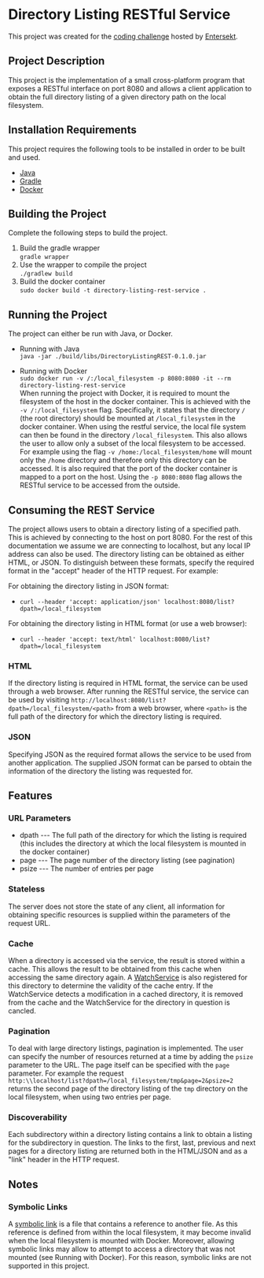 # Directory Listing RESTful Service #

This project was created for the [coding challenge](https://github.com/entersekt/compsci_open-day_challenge_2017) hosted by [Entersekt](https://www.entersekt.com/).

## Project Description ##
This project is the implementation of a small cross-platform program that exposes a RESTful interface on port 8080 and allows a client application to obtain the full directory listing of a given directory path on the local filesystem.

## Installation Requirements ##
This project requires the following tools to be installed in order to be built and used.

* [Java](https://www.java.com/en/)
* [Gradle](https://gradle.org/)
* [Docker](https://www.docker.com/)

## Building the Project ##
Complete the following steps to build the project.

1. Build the gradle wrapper  
`gradle wrapper`
1. Use the wrapper to compile the project  
`./gradlew build`
1. Build the docker container  
`sudo docker build -t directory-listing-rest-service .`

## Running the Project ##
The project can either be run with Java, or Docker.

* Running with Java  
`java -jar ./build/libs/DirectoryListingREST-0.1.0.jar`

* Running with Docker  
`sudo docker run -v /:/local_filesystem -p 8080:8080 -it --rm directory-listing-rest-service`  
When running the project with Docker, it is required to mount the filesystem of the host in the docker container.
This is achieved with the `-v /:/local_filesystem` flag.
Specifically, it states that the directory `/` (the root directory) should be mounted at `/local_filesystem` in the docker container.
When using the restful service, the local file system can then be found in the directory `/local_filesystem`.
This also allows the user to allow only a subset of the local filesystem to be accessed.
For example using the flag `-v /home:/local_filesystem/home` will mount only the `/home` directory and therefore only this directory can be accessed.
It is also required that the port of the docker container is mapped to a port on the host.
Using the `-p 8080:8080` flag allows the RESTful service to be accessed from the outside.

## Consuming the REST Service ##
The project allows users to obtain a directory listing of a specified path.
This is achieved by connecting to the host on port 8080.
For the rest of this documentation we assume we are connecting to localhost, but any local IP address can also be used.
The directory listing can be obtained as either HTML, or JSON.
To distinguish between these formats, specify the required format in the "accept" header of the HTTP request.
For example:

For obtaining the directory listing in JSON format:

* `curl --header 'accept: application/json' localhost:8080/list?dpath=/local_filesystem`

For obtaining the directory listing in HTML format (or use a web browser):

* `curl --header 'accept: text/html' localhost:8080/list?dpath=/local_filesystem`

### HTML ###
If the directory listing is required in HTML format, the service can be used through a web browser.
After running the RESTful service, the service can be used by visiting `http://localhost:8080/list?dpath=/local_filesystem/<path>` from a web browser, where `<path>` is the full path of the directory for which the directory listing is required. 
 
### JSON ###
Specifying JSON as the required format allows the service to be used from another application.
The supplied JSON format can be parsed to obtain the information of the directory the listing was requested for. 

## Features ##

### URL Parameters ###

* dpath --- The full path of the directory for which the listing is required (this includes the directory at which the local filesystem is mounted in the docker container)
* page --- The page number of the directory listing (see pagination)
* psize --- The number of entries per page

### Stateless ###
The server does not store the state of any client, all information for obtaining specific resources is supplied within the parameters of the request URL.

### Cache ###
When a directory is accessed via the service, the result is stored within a cache.
This allows the result to be obtained from this cache when accessing the same directory again.
A [WatchService](https://docs.oracle.com/javase/7/docs/api/java/nio/file/WatchService.html) is also registered for this directory to determine the validity of the cache entry.
If the WatchService detects a modification in a cached directory, it is removed from the cache and the WatchService for the directory in question is cancled.

### Pagination ###
To deal with large directory listings, pagination is implemented.
The user can specify the number of resources returned at a time by adding the `psize` parameter to the URL.
The page itself can be specified with the `page` parameter.
For example the request  
`http:\\localhost/list?dpath=/local_filesystem/tmp&page=2&psize=2`  
returns the second page of the directory listing of the `tmp` directory on the local filesystem, when using two entries per page.

### Discoverability ###
Each subdirectory within a directory listing contains a link to obtain a listing for the subdirectory in question.
The links to the first, last, previous and next pages for a directory listing are returned both in the HTML/JSON and as a "link" header in the HTTP request.

## Notes ##

### Symbolic Links ###
A [symbolic link](https://en.wikipedia.org/wiki/Symbolic_link) is a file that contains a reference to another file.
As this reference is defined from within the local filesystem, it may become invalid when the local filesystem is mounted with Docker.
Moreover, allowing symbolic links may allow to attempt to access a directory that was not mounted (see Running with Docker).
For this reason, symbolic links are not supported in this project.
